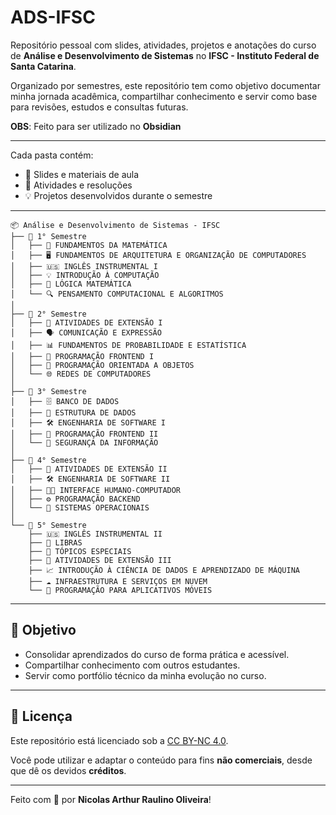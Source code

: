 # ADS-IFSC

Repositório pessoal com slides, atividades, projetos e anotações do curso de **Análise e Desenvolvimento de Sistemas** no **IFSC - Instituto Federal de Santa Catarina**.

Organizado por semestres, este repositório tem como objetivo documentar minha jornada acadêmica, compartilhar conhecimento e servir como base para revisões, estudos e consultas futuras.

**OBS**: Feito para ser utilizado no **Obsidian**

---
Cada pasta contém:
- 📑 Slides e materiais de aula
- 📝 Atividades e resoluções
- 💡 Projetos desenvolvidos durante o semestre

---
```
📦 Análise e Desenvolvimento de Sistemas - IFSC
├── 📁 1° Semestre
│   ├── 📘 FUNDAMENTOS DA MATEMÁTICA
│   ├── 🖥️ FUNDAMENTOS DE ARQUITETURA E ORGANIZAÇÃO DE COMPUTADORES
│   ├── 🇺🇸 INGLÊS INSTRUMENTAL I
│   ├── 💡 INTRODUÇÃO À COMPUTAÇÃO
│   ├── 🧠 LÓGICA MATEMÁTICA
│   └── 🔍 PENSAMENTO COMPUTACIONAL E ALGORITMOS
│
├── 📁 2° Semestre
│   ├── 🤝 ATIVIDADES DE EXTENSÃO I
│   ├── 🗣️ COMUNICAÇÃO E EXPRESSÃO
│   ├── 📊 FUNDAMENTOS DE PROBABILIDADE E ESTATÍSTICA
│   ├── 🎨 PROGRAMAÇÃO FRONTEND I
│   ├── 🧱 PROGRAMAÇÃO ORIENTADA A OBJETOS
│   └── 🌐 REDES DE COMPUTADORES
│
├── 📁 3° Semestre
│   ├── 🗄️ BANCO DE DADOS
│   ├── 🌿 ESTRUTURA DE DADOS
│   ├── 🛠️ ENGENHARIA DE SOFTWARE I
│   ├── 🎨 PROGRAMAÇÃO FRONTEND II
│   └── 🔐 SEGURANÇA DA INFORMAÇÃO
│
├── 📁 4° Semestre
│   ├── 🤝 ATIVIDADES DE EXTENSÃO II
│   ├── 🛠️ ENGENHARIA DE SOFTWARE II
│   ├── 🧑‍💻 INTERFACE HUMANO-COMPUTADOR
│   ├── ⚙️ PROGRAMAÇÃO BACKEND
│   └── 🧩 SISTEMAS OPERACIONAIS
│
└── 📁 5° Semestre
    ├── 🇺🇸 INGLÊS INSTRUMENTAL II
    ├── 🤟 LIBRAS
    ├── 🧠 TÓPICOS ESPECIAIS
    ├── 🤝 ATIVIDADES DE EXTENSÃO III
    ├── 📈 INTRODUÇÃO À CIÊNCIA DE DADOS E APRENDIZADO DE MÁQUINA
    ├── ☁️ INFRAESTRUTURA E SERVIÇOS EM NUVEM
    └── 📱 PROGRAMAÇÃO PARA APLICATIVOS MÓVEIS
```
---
## 📌 Objetivo

- Consolidar aprendizados do curso de forma prática e acessível.
- Compartilhar conhecimento com outros estudantes.
- Servir como portfólio técnico da minha evolução no curso.

---

## 📜 Licença

Este repositório está licenciado sob a [CC BY-NC 4.0](https://creativecommons.org/licenses/by-nc/4.0/).

Você pode utilizar e adaptar o conteúdo para fins **não comerciais**, desde que dê os devidos **créditos**.

---

Feito com 💚 por **Nicolas Arthur Raulino Oliveira**!
